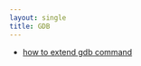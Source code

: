 ```yaml
---
layout: single
title: GDB
---
```


* [how to extend gdb command](https://www-zeuthen.desy.de/dv/documentation/unixguide/infohtml/gdb/Commands-In-Python.html#Commands-In-Python)
